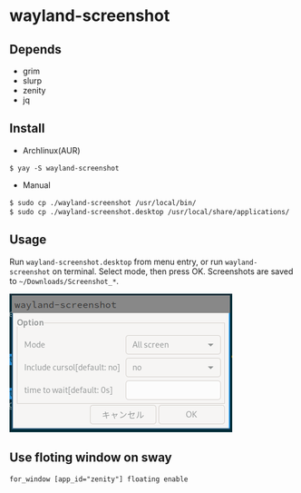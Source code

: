 # wayland-screenshot

## Depends

- grim
- slurp
- zenity
- jq

## Install

- Archlinux(AUR)

```
$ yay -S wayland-screenshot
```

- Manual

```
$ sudo cp ./wayland-screenshot /usr/local/bin/
$ sudo cp ./wayland-screenshot.desktop /usr/local/share/applications/
```


## Usage

Run `wayland-screenshot.desktop` from menu entry, or run `wayland-screenshot` on terminal.
Select mode, then press OK.
Screenshots are saved to `~/Downloads/Screenshot_*`.

![](/Screenshot_2020-05-13_01:45:50.png)

## Use floting window on sway

```
for_window [app_id="zenity"] floating enable
```
